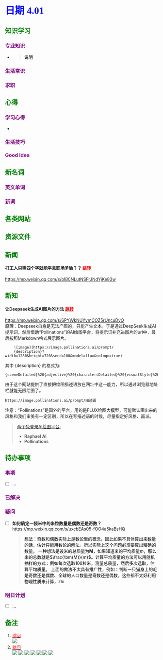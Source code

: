 ## <font color = blue face=楷体 size=6>日期 4.01 </font>

## <font color = green>知识学习 </font>
### <font color = purple>专业知识 </font>
+ 
   > <font color = o> 说明 </font>
### <font color = purple>生活常识 </font>

### <font color = purple>求职 </font>



## <font color = green>心得 </font>
### <font color = purple>学习心得 </font>
+ 
### <font color = purple>生活技巧 </font>

### <font color = purple>Good Idea </font>



## <font color = green>新名词 </font>
### <font color = purple>英文单词 </font>
### <font color = purple>新词 </font>



## <font color = green>各类网站 </font>


## <font color = green>资源文件 </font>


## <font color = green>新闻 </font>
#### 打工人只需四个字就能平息职场矛盾？？ <a id = "02-1">  [<font color = red>跳转</font>](#02-2)
https://mp.weixin.qq.com/s/bIB0NLutNSFrJNdYjKe83w

## <font color = green>新知 </font>
#### 让Deepseek生成AI图片的方法  <a id = "01-1">  [<font color = red>跳转</font>](#01-2) 
https://mp.weixin.qq.com/s/6PYWkNUYvmCOZ5rUncuDyQ  
	原理：Deepseek自身是无法产图的，只能产生文本。于是通过DeepSeek生成AI提示词，然后借助“Pollinations”的AI绘图平台，将提示词补充进图片的url中，最后按照Markdown格式展示图片。
```
	![image](https://image.pollinations.ai/prompt/
	{description}?width=1280&height=720&seed=100&model=flux&nologo=true)
```
其中 {description} 的格式为:
```		
{sceneDetailed}%20{adjective}%20{charactersDetailed}%20{visualStyle}%20{genre}%20{artistReference}
```
由于这个网站提供了直接把绘图描述语放在网址中这一能力，所以通过浏览器地址栏就能无限绘图了。
```
https://image.pollinations.ai/prompt/描述语
```
注意：“Pollinations”是国外的平台，用的是FLUX绘图大模型，可能默认画出来的风格和我们审美有一定区别，所以在写描述语的时候，尽量指定好风格、画派。

> [两个免登录AI绘图平台:](https://mp.weixin.qq.com/s?__biz=MjM5MDI4MzA3Mg==&mid=2647694280&idx=1&sn=8e9bfc23f02e274b1b45061ec8bfb664&scene=21)
> + **Raphael AI**
> + **Pollinations**

## <font color = green>待办事项 </font>
### <font color = purple>事项 </font>
- [ ] ...
### <font color = purple>已解决 </font>
### <font color = purple>疑问 </font>
- [ ] **如何确定一袋米中的米粒数量是偶数还是奇数？**  
	https://mp.weixin.qq.com/s/uxcbEAs05-fOO4a5kaBsHQ  
	> <font color = o > 想法：奇数和偶数实际上是数论里的概念，因此如果不具体算出来数量的话，估计只能用数论的解法。所以实际上这个问题必须要算出精确的数量。
	一种想法是设米的总质量为$\bm{M}$，如果知道米的平均质量$m$，那么米的总数就是$\frac{\bm{M}}{m}$。计算平均质量的方法可以用随机抽样的方式：例如每次选取100粒米，测量总质量，然后多次选取，估算平均质量。
	上面的做法不太具有推广性，例如：判断一只猫身上的毛是奇数还是偶数、全球的人口数量是奇数还是偶数。这些都不太好利用物理性质来计算，zhi
### <font color = purple>明日计划 </font>
- [ ] ...


## <font color = green>备注 </font>
  1. <a id ="01-2">[<font color = red>跳回</font>](#01-1) <br/> <img src= ../picture/4.01/01.png>
  2. <a id = "02-2">  [<font color = red>跳回</font>](#02-1)<br/>  <img src="../picture/4.01/02.jpg">  <img src="../picture/4.01/03.jpg"> <img src="../picture/4.01/04.jpg"> <img src="../picture/4.01/05.jpg"> <img src="../picture/4.01/06.jpg"> <img src="../picture/4.01/07.jpg"> <img src="../picture/4.01/08.jpg">


<!--stackedit_data:
eyJoaXN0b3J5IjpbLTIwNTM5NzQ2OTQsLTc1NjA4OTU5OSwtMT
EzNzQ3ODg3NCwxMjY4NDE0MTE4LC0xMTI1ODg1MTAxLDE2NzI1
ODI2MjksMjE5NjczNDUzLDg2NDA4OTA4MCwxMjA4MTAyNjU2LD
ExMDE0NzE3NjEsLTM0NzI0OTIzMSwtMjE0MTM4MTA0OV19
-->